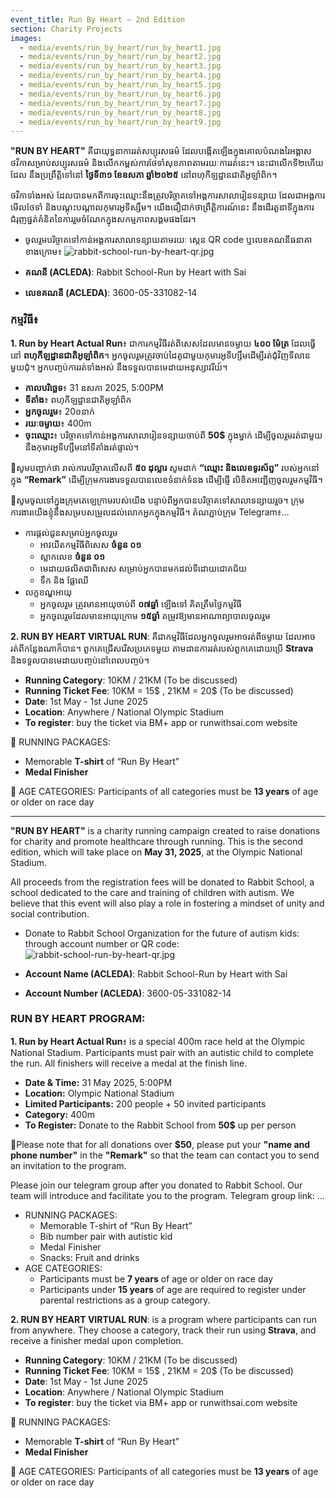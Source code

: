```yaml
---
event_title: Run By Heart – 2nd Edition
section: Charity Projects
images:
  - media/events/run_by_heart/run_by_heart1.jpg
  - media/events/run_by_heart/run_by_heart2.jpg
  - media/events/run_by_heart/run_by_heart3.jpg
  - media/events/run_by_heart/run_by_heart4.jpg
  - media/events/run_by_heart/run_by_heart5.jpg
  - media/events/run_by_heart/run_by_heart6.jpg
  - media/events/run_by_heart/run_by_heart7.jpg
  - media/events/run_by_heart/run_by_heart8.jpg
  - media/events/run_by_heart/run_by_heart9.jpg
---
```


**"RUN BY HEART"** គឺជាយុទ្ធនាការរត់សប្បុរសធម៌ ដែលបង្កើតឡើងក្នុងគោលបំណងរៃអង្គាសថវិកាសម្រាប់សប្បុរសធម៌ និងលើកកម្ពស់ការថែទាំសុខភាពតាមរយៈការរត់នេះ។ នេះជាលើកទី២ហើយដែល នឹងប្រព្រឹត្តិទៅនៅ **ថ្ងៃទី៣១ ខែឧសភា ឆ្នាំ២០២៥** នៅពហុកីឡដ្ឋានជាតិអូឡាំពិក។ 

ថវិកាទាំងអស់ ដែលបានមកពីការចុះឈ្មោះនឹងត្រូវបរិច្ចាគទៅអង្គការសាលារៀនទន្សាយ ដែលជាអង្គការមើលថែទាំ និងបណ្តុះបណ្តាលកុមារអូទីស្សឹម។ យើងជឿជាក់ថាព្រឹត្តិការណ៍នេះ នឹងដើរតួនាទីក្នុងការជំរុញផ្នត់គំនិតនៃការរួមចំណែកក្នុងសកម្មភាពសង្គមផងដែរ។

- ចូលរួមបរិច្ចាគទៅកាន់អង្គការសាលាទន្សាយតាមរយៈ ស្កេន QR code ឬលេខគណនីធនាគាខាងក្រោម៖
![rabbit-school-run-by-heart-qr.jpg]({{site.baseurl}}/rabbit-school-run-by-heart-qr.jpg)


- **គណនី (ACLEDA)**: Rabbit School-Run by Heart with Sai
- **លេខគណនី (ACLEDA)**: 3600-05-331082-14


### កម្មវិធី៖ 
**1. Run by Heart Actual Run**៖ ជាការកម្មវិធីរត់ពិសេសដែលមានចម្ងាយ **៤០០ ម៉ែត្រ** ដែលធ្វើនៅ **ពហុកីឡដ្ឋានជាតិអូឡាំពិក**។ អ្នកចូលរួមត្រូវចាប់ដៃគូជាមួយកុមារអូទីហ្សឹមដើម្បីរត់ជុំវិញទីលានមួយជុំ។ អ្នកបញ្ចប់ការរត់ទាំងអស់ នឹងទទួលបានមេដាយអនុស្សាវរីយ៍។

- **កាលបរិច្ឆេទ**៖ 31 ឧសភា 2025, 5:00PM
- **ទីតាំង**៖ ពហុកីឡដ្ឋានជាតិអូឡាំពិក
- **អ្នកចូលរួម**៖ 20០នាក់
- **រយៈចម្ងាយ**៖ 400m 
- **ចុះឈ្មោះ**៖ បរិច្ចាគទៅកាន់អង្គការសាលារៀនទន្សាយចាប់ពី **50$** ក្នុងម្នាក់ ដើម្បីចូលរួមរត់ជាមួយនឹងកុមារអូទីហ្សឹមនៅទីតាំងរត់ផ្ទាល់។ 

📌សូមបញ្ជាក់ថា រាល់ការបរិច្ចាគលើសពី **៥០ ដុល្លារ** សូមដាក់ **“ឈ្មោះ និងលេខទូរស័ព្ទ”** របស់អ្នកនៅក្នុង **“Remark”** ដើម្បីក្រុមការងារទទួលបានលេខទំនាក់ទំនង ដើម្បីផ្ញើ លិខិតអញ្ជើញចូលរួមកម្មវិធី។

📌សូមចូលទៅក្នុងក្រុមតេឡេក្រាមរបស់យើង បន្ទាប់ពីអ្នកបានបរិច្ចាគទៅសាលាទន្សាយរួច។ ក្រុមការងារយើងខ្ញុំនឹងសម្របសម្រួលដល់លោកអ្នកក្នុងកម្មវិធី។ តំណភ្ជាប់ក្រុម Telegram៖…

- ការផ្តល់ជូនសម្រាប់អ្នកចូលរួម
  - អាវយឺតកម្មវិធីពិសេស **ចំនួន ០១**
  - ស្លាកលេខ **ចំនួន ០១**
  - មេដាយផលិតជាពិសេស សម្រាប់អ្នកបានមកដល់ទីដោយជោគជ័យ
  - ទឹក និង ផ្លែឈើ
- លក្ខខណ្ឌអាយុ
  - អ្នកចូលរួម ត្រូវមានអាយុចាប់ពី **០៧ឆ្នាំ** ឡើងទៅ គិតត្រឹមថ្ងៃកម្មវិធី
  - អ្នកចូលរួមដែលមានអាយុក្រោម **១៥ឆ្នាំ** តម្រូវឱ្យមានអាណាព្យាបាលចូលរួម
  
**2. RUN BY HEART VIRTUAL RUN**: គឺជាកម្មវិធីដែលអ្នកចូលរួមអាចរត់ពីចម្ងាយ ដែលអាចរត់ពីកន្លែងណាក៏បាន។ ពួកគេជ្រើសរើសប្រភេទមួយ តាមដានការរត់របស់ពួកគេដោយប្រើ **Strava** និងទទួលបានមេដាយបញ្ចប់នៅពេលបញ្ចប់។


- **Running Category**: 10KM / 21KM  (To be discussed) 
- **Running Ticket Fee**: 10KM = 15$ , 21KM = 20$ (To be discussed) 
- **Date**: 1st May - 1st June 2025
- **Location**: Anywhere / National Olympic Stadium 
- **To register**: buy the ticket via BM+ app or runwithsai.com website


📌 RUNNING PACKAGES:
  - Memorable **T-shirt** of “Run By Heart”
  - **Medal Finisher**
  
📌 AGE CATEGORIES: Participants of all categories must be **13 years** of age or older on race day


----

**"RUN BY HEART"** is a charity running campaign created to raise donations for charity and promote healthcare through running. This is the second edition, which will take place on **May 31, 2025**, at the Olympic National Stadium. 

All proceeds from the registration fees will be donated to Rabbit School, a school dedicated to the care and training of children with autism. We believe that this event will also play a role in fostering a mindset of unity and social contribution.


- Donate to Rabbit School Organization for the future of autism kids: through account number or QR code:
![rabbit-school-run-by-heart-qr.jpg]({{site.baseurl}}/rabbit-school-run-by-heart-qr.jpg)


- **Account Name (ACLEDA)**: Rabbit School-Run by Heart with Sai
- **Account Number (ACLEDA)**: 3600-05-331082-14


### RUN BY HEART PROGRAM:
**1. Run by Heart Actual Run**៖  is a special 400m race held at the Olympic National Stadium. Participants must pair with an autistic child to complete the run. All finishers will receive a medal at the finish line. 

- **Date & Time:** 31 May 2025, 5:00PM
- **Location:** Olympic National Stadium
- **Limited Participants:** 200 people + 50 invited participants
- **Category:** 400m 
- **To Register:** Donate to the Rabbit School from **50$** up per person

📌Please note that for all donations over **$50**, please put your **"name and phone number"** in the **"Remark"** so that the team can contact you to send an invitation to the program.

Please join our telegram group after you donated to Rabbit School. Our team will introduce and facilitate you to the program. Telegram group link: …

- RUNNING PACKAGES: 
  - Memorable T-shirt of “Run By Heart” 
  - Bib number pair with autistic kid 
  - Medal Finisher
  - Snacks: Fruit and drinks 
- AGE CATEGORIES:
  - Participants must be **7 years** of age or older on race day
  - Participants under **15 years** of age are required to register under parental restrictions as a group category.
  
**2. RUN BY HEART VIRTUAL RUN**: is a program where participants can run from anywhere. They choose a category, track their run using **Strava**, and receive a finisher medal upon completion.


- **Running Category**: 10KM / 21KM  (To be discussed) 
- **Running Ticket Fee**: 10KM = 15$ , 21KM = 20$ (To be discussed) 
- **Date**: 1st May - 1st June 2025
- **Location**: Anywhere / National Olympic Stadium 
- **To register**: buy the ticket via BM+ app or runwithsai.com website


📌 RUNNING PACKAGES:
  - Memorable **T-shirt** of “Run By Heart”
  - **Medal Finisher**
  
📌 AGE CATEGORIES: Participants of all categories must be **13 years** of age or older on race day



